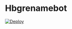 # Hbgrenamebot

[![Deploy](https://www.herokucdn.com/deploy/button.svg)](https://heroku.com/deploy?template=https://github.com/muzzu2/hbgrenamebot)

